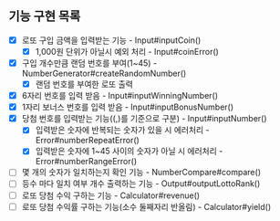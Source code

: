 ## 기능 구현 목록

- [x] 로또 구입 금액을 입력받는 기능 - Input#inputCoin()
  - [x] 1,000원 단위가 아닐시 예외 처리 - Input#coinError()
- [x] 구입 개수만큼 랜덤 번호를 부여(1~45) - NumberGenerator#createRandomNumber()
  - [x] 랜덤 번호를 부여한 로또 출력
- [x] 6자리 번호를 입력 받음 - Input#inputWinningNumber()
- [x] 1자리 보너스 번호를 입력 받음 - Input#inputBonusNumber()
- [x] 당첨 번호를 입력받는 기능((,)를 기준으로 구분) - Input#inputNumber()
  - [x] 입력받은 숫자에 반복되는 숫자가 있을 시 에러처리 - Error#numberRepeatError()
  - [x] 입력받은 숫자에 1~45 사이의 숫자가 아닐 시 에러처리 - Error#numberRangeError()
- [ ] 몇 개의 숫자가 일치하는지 확인 기능 - NumberCompare#compare()
- [ ] 등수 마다 일치 여부 개수 출력하는 기능 - Output#outputLottoRank()
- [ ] 로또 당첨 수익 구하는 기능 - Calculator#revenue()
- [ ] 로또 당첨 수익률 구하는 기능(소수 둘째자리 반올림) - Calculator#yield()